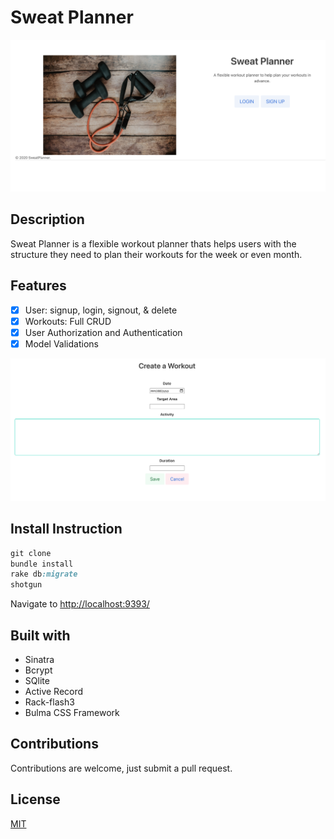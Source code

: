 # Sweat Planner

![main](main.png)

## Description

Sweat Planner is a flexible workout planner thats helps users with the structure they need to plan their workouts for the week or even month.

## Features

- [x] User: signup, login, signout, & delete
- [x] Workouts: Full CRUD
- [x] User Authorization and Authentication
- [x] Model Validations

![form](form.png)

## Install Instruction

```ruby
git clone
bundle install
rake db:migrate
shotgun
```

Navigate to <http://localhost:9393/>

## Built with

- Sinatra
- Bcrypt
- SQlite
- Active Record
- Rack-flash3
- Bulma CSS Framework

## Contributions

Contributions are welcome, just submit a pull request.

## License

[MIT](LICENSE)

